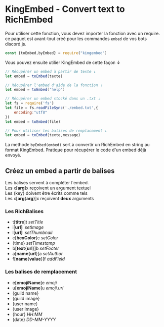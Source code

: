 # KingEmbed - Convert text to RichEmbed

Pour utiliser cette fonction, vous devez importer la fonction avec un require. ce paquet est avant-tout créé pour les commandes `embed` de vos bots discord.js. 

```js
const {toEmbed,byEmbed} = require("kingembed")
```
Vous pouvez ensuite utilier KingEmbed de cette façon ↓  
```js
// Récupérer un embed à partir de texte ↓
let embed = toEmbed(texte)

// Récupérer l'embed d'aide de la fonction ↓
let embed = toEmbed("help")

// Récupérer un embed stocké dans un .txt ↓
let fs = require('fs')
let file = fs.readFileSync('./embed.txt',{
	encoding:"utf8"
})
let embed = toEmbed(file)

// Pour utiliser les balises de remplacement ↓
let embed = toEmbed(texte,message)
```
La methode `byEmbed(embed)` sert à convertir un RichEmbed en string au format KingEmbed. Pratique pour récupérer le code d'un embed déjà envoyé.

## Créez un embed a partir de balises

Les balises servent à compléter l'embed.  
Les x[**arg**]x reçoivent un argument textuel  
Les {key} doivent être écrits comme tels  
Les x[**arg**{**arg**}]x reçoivent **deux** arguments  

### Les RichBalises

- t[**titre**]t *setTitle*
- i[**url**]i *setImage*
- l[**url**]l *setThumbnail*
- c[**hexColor**]c *setColor*
- {time} *setTimestamp*
- b[**text**{**url**}]b *setFooter*
- a[**name**{**url**}]a *setAuthor*
- f[**name**{**value**}]f *addField*

### Les balises de remplacement

- e[**emojiName**]e *emoji*
- u[**emojiName**]u *emoji.url*
- {guild name}
- {guild image}
- {user name}
- {user image}
- {hour} *HH:MM*
- {date} *DD-MM-YYYY*